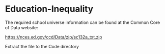 # Education-Inequality

The required school universe information can be found at the Common Core of Data website:

https://nces.ed.gov/ccd/Data/zip/sc132a_txt.zip

Extract the file to the Code directory